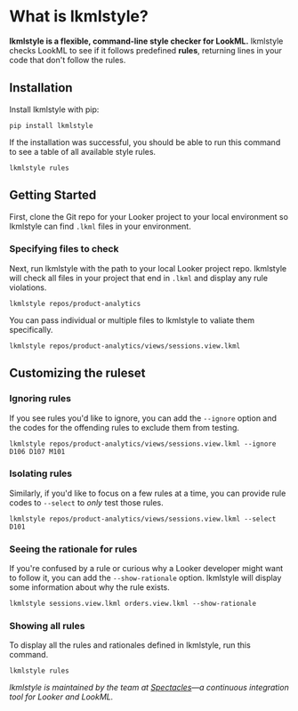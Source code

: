 # What is lkmlstyle?

**lkmlstyle is a flexible, command-line style checker for LookML.** lkmlstyle checks LookML to see if it follows predefined **rules**, returning lines in your code that don't follow the rules.

## Installation

Install lkmlstyle with pip:

```
pip install lkmlstyle
```

If the installation was successful, you should be able to run this command to see a table of all available style rules.

```
lkmlstyle rules
```

## Getting Started

First, clone the Git repo for your Looker project to your local environment so lkmlstyle can find `.lkml` files in your environment.

### Specifying files to check

Next, run lkmlstyle with the path to your local Looker project repo. lkmlstyle will check all files in your project that end in `.lkml` and display any rule violations.

```
lkmlstyle repos/product-analytics
```

You can pass individual or multiple files to lkmlstyle to valiate them specifically.

```
lkmlstyle repos/product-analytics/views/sessions.view.lkml
```

## Customizing the ruleset

### Ignoring rules

If you see rules you'd like to ignore, you can add the `--ignore` option and the codes for the offending rules to exclude them from testing.

```
lkmlstyle repos/product-analytics/views/sessions.view.lkml --ignore D106 D107 M101
```

### Isolating rules

Similarly, if you'd like to focus on a few rules at a time, you can provide rule codes to `--select` to _only_ test those rules.

```
lkmlstyle repos/product-analytics/views/sessions.view.lkml --select D101
```

### Seeing the rationale for rules

If you're confused by a rule or curious why a Looker developer might want to follow it, you can add the `--show-rationale` option. lkmlstyle will display some information about why the rule exists.

```
lkmlstyle sessions.view.lkml orders.view.lkml --show-rationale
```

### Showing all rules

To display all the rules and rationales defined in lkmlstyle, run this command.

```
lkmlstyle rules
```

_lkmlstyle is maintained by the team at [Spectacles](https://spectacles.dev)—a continuous integration tool for Looker and LookML._
